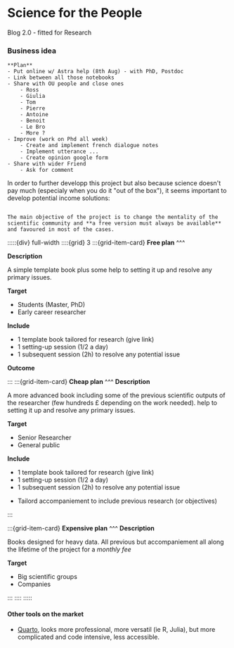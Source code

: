 # Science for the People

<div class="emphase">
    Blog 2.0 - fitted for Research
</div>



### Business idea




```{warning}
**Plan**
- Put online w/ Astra help (8th Aug) - with PhD, Postdoc
- Link between all those notebooks
- Share with OU people and close ones
    - Ross
    - Giulia
    - Tom
    - Pierre
    - Antoine
    - Benoit
    - Le Bro
    - More ?
- Improve (work on Phd all week)
    - Create and implement french dialogue notes
    - Implement utterance ...
    - Create opinion google form
- Share with wider Friend
    - Ask for comment
```



In order to further developp this project but also because science doesn't pay much (especialy when you do it "out of the box"), it seems important to develop potential income solutions:

```{note} Free Version

The main objective of the project is to change the mentality of the scientific community and **a free version must always be available** and favoured in most of the cases.

```

:::::{div} full-width
::::{grid} 3
:::{grid-item-card}
**Free plan**
^^^

**Description**

A simple template book plus some help to setting it up and resolve any primary issues.


**Target**
- Students (Master, PhD)
- Early career researcher

**Include**

- 1 template book tailored for research (give link)
- 1 setting-up session (1/2 a day)
- 1 subsequent session (2h) to resolve any potential issue

**Outcome**


:::
:::{grid-item-card}
**Cheap plan** 
^^^
**Description**

A more advanced book including some of the previous scientific outputs of the researcher (few hundreds £ depending on the work needed). help to setting it up and resolve any primary issues.


**Target**
- Senior Researcher 
- General public
    
**Include**

- 1 template book tailored for research (give link)
- 1 setting-up session (1/2 a day)
- 1 subsequent session (2h) to resolve any potential issue
+ Tailord accompaniement to include previous research (or objectives)

:::

:::{grid-item-card} 
**Expensive plan**
^^^
**Description**<br>

Books designed for heavy data. All previous but accompaniement all along the lifetime of the project for a *monthly fee*



**Target**
- Big scientific groups 
- Companies



:::
::::
:::::


#### Other tools on the market

- [Quarto](https://quarto.org/), looks more professional, more versatil (ie R, Julia), but more complicated and code intensive, less accessible.